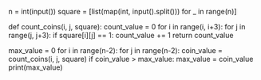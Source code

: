 n = int(input())
square = [list(map(int, input().split())) for _ in range(n)]

def count_coins(i, j, square):
    count_value = 0
    for i in range(i, i+3):
        for j in range(j, j+3):
            if square[i][j] == 1:
                count_value += 1
    return count_value


max_value = 0
for i in range(n-2):
    for j in range(n-2):
        coin_value = count_coins(i, j, square)
        if coin_value > max_value:
            max_value = coin_value
print(max_value)
